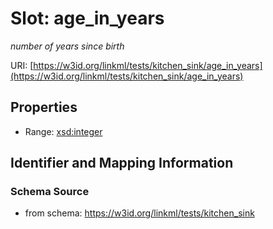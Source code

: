# Slot: age_in_years
_number of years since birth_


URI: [https://w3id.org/linkml/tests/kitchen_sink/age_in_years](https://w3id.org/linkml/tests/kitchen_sink/age_in_years)



<!-- no inheritance hierarchy -->


## Properties

 * Range: [xsd:integer](http://www.w3.org/2001/XMLSchema#integer)



## Identifier and Mapping Information







### Schema Source


* from schema: https://w3id.org/linkml/tests/kitchen_sink




